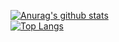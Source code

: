 <!-- ### Hi there 👋 -->
[![Anurag's github stats](https://github-readme-stats.vercel.app/api?username=USERNAME&theme=gruvbox)](https://github.com/USERNAME/github-readme-stats)  
[![Top Langs](https://github-readme-stats.vercel.app/api/top-langs/?username=USERNAME&layout=compact&theme=gruvbox)](https://github.com/USERNAME/github-readme-stats)

<!--
**andy78644/andy78644** is a ✨ _special_ ✨ repository because its `README.md` (this file) appears on your GitHub profile.

Here are some ideas to get you started:

- 🔭 I’m currently working on ...
- 🌱 I’m currently learning ...
- 👯 I’m looking to collaborate on ...
- 🤔 I’m looking for help with ...
- 💬 Ask me about ...
- 📫 How to reach me: ...
- 😄 Pronouns: ...
- ⚡ Fun fact: ...
-->
